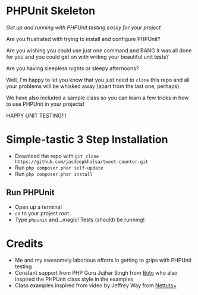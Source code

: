 # PHPUnit Skeleton #
_Get up and running with PHPUnit testing easily for your project_

Are you frustrated with trying to install and configure PHPUnit?

Are you wishing you could use just one command and BANG it was all done for you and you could get on with writing your beautiful unit tests?

Are you having sleepless nights or sleepy afternoons?

Well, I\'m happy to let you know that you just need to `clone` this repo and all your problems will be whisked away (apart from the last one, perhaps).

We have also included a sample class so you can learn a few tricks in how to use PHPUnit in your projects!

HAPPY UNIT TESTING!!!

# Simple-tastic 3 Step Installation #
* Download the repo with `git clone https://github.com/jasdeepkhalsa/tweet-counter.git`
* Run `php composer.phar self-update`
* Run `php composer.phar install`

## Run PHPUnit ##
* Open up a terminal
* `cd` to your project root
* Type `phpunit` and...magic! Tests (should) be running!

# Credits #
* Me and my awesomely laborious efforts in getting to grips with PHPUnit testing
* Constant support from PHP Guru Jujhar Singh from [Buto](http://get.buto.tv/) who also inspired the PHPUnit class style in the examples
* Class examples inspired from video by Jeffrey Way from [Nettuts+](http://net.tutsplus.com/tutorials/php/better-workflow-in-php-with-composer-namespacing-and-phpunit/)